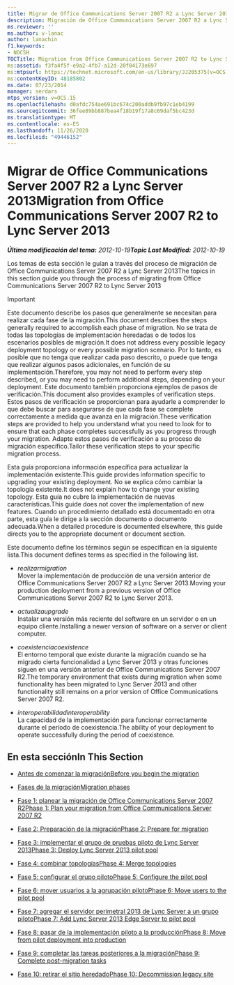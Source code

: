 ```yaml
---
title: Migrar de Office Communications Server 2007 R2 a Lync Server 2013
description: Migración de Office Communications Server 2007 R2 a Lync Server 2013.
ms.reviewer: ''
ms.author: v-lanac
author: lanachin
f1.keywords:
- NOCSH
TOCTitle: Migration from Office Communications Server 2007 R2 to Lync Server 2013
ms:assetid: f3fa4f5f-e9a2-4fb7-a12d-20f04173e697
ms:mtpsurl: https://technet.microsoft.com/en-us/library/JJ205375(v=OCS.15)
ms:contentKeyID: 48185802
ms.date: 07/23/2014
manager: serdars
mtps_version: v=OCS.15
ms.openlocfilehash: d0afdc754ae691bc674c200addb9fb97c1eb4199
ms.sourcegitcommit: 36fee89bb887bea4f18b19f17a8c69daf5bc423d
ms.translationtype: MT
ms.contentlocale: es-ES
ms.lasthandoff: 11/26/2020
ms.locfileid: "49446152"
---
```

# <a name="migration-from-office-communications-server-2007-r2-to-lync-server-2013"></a><span data-ttu-id="49b56-103">Migrar de Office Communications Server 2007 R2 a Lync Server 2013</span><span class="sxs-lookup"><span data-stu-id="49b56-103">Migration from Office Communications Server 2007 R2 to Lync Server 2013</span></span>

<div data-xmlns="http://www.w3.org/1999/xhtml">

<div class="topic" data-xmlns="http://www.w3.org/1999/xhtml" data-msxsl="urn:schemas-microsoft-com:xslt" data-cs="https://msdn.microsoft.com/">

<div data-asp="https://msdn2.microsoft.com/asp">



</div>

<div id="mainSection">

<div id="mainBody"><span data-ttu-id="49b56-104">

<span> </span></span><span class="sxs-lookup"><span data-stu-id="49b56-104">

<span> </span></span></span>

<span data-ttu-id="49b56-105">_**Última modificación del tema:** 2012-10-19_</span><span class="sxs-lookup"><span data-stu-id="49b56-105">_**Topic Last Modified:** 2012-10-19_</span></span>

<span data-ttu-id="49b56-106">Los temas de esta sección le guían a través del proceso de migración de Office Communications Server 2007 R2 a Lync Server 2013</span><span class="sxs-lookup"><span data-stu-id="49b56-106">The topics in this section guide you through the process of migrating from Office Communications Server 2007 R2 to Lync Server 2013</span></span>

<div>


> [!IMPORTANT]  
> <span data-ttu-id="49b56-107">Este documento describe los pasos que generalmente se necesitan para realizar cada fase de la migración.</span><span class="sxs-lookup"><span data-stu-id="49b56-107">This document describes the steps generally required to accomplish each phase of migration.</span></span> <span data-ttu-id="49b56-108">No se trata de todas las topologías de implementación heredadas o de todos los escenarios posibles de migración.</span><span class="sxs-lookup"><span data-stu-id="49b56-108">It does not address every possible legacy deployment topology or every possible migration scenario.</span></span> <span data-ttu-id="49b56-109">Por lo tanto, es posible que no tenga que realizar cada paso descrito, o puede que tenga que realizar algunos pasos adicionales, en función de su implementación.</span><span class="sxs-lookup"><span data-stu-id="49b56-109">Therefore, you may not need to perform every step described, or you may need to perform additional steps, depending on your deployment.</span></span> <span data-ttu-id="49b56-110">Este documento también proporciona ejemplos de pasos de verificación.</span><span class="sxs-lookup"><span data-stu-id="49b56-110">This document also provides examples of verification steps.</span></span> <span data-ttu-id="49b56-111">Estos pasos de verificación se proporcionan para ayudarle a comprender lo que debe buscar para asegurarse de que cada fase se complete correctamente a medida que avanza en la migración.</span><span class="sxs-lookup"><span data-stu-id="49b56-111">These verification steps are provided to help you understand what you need to look for to ensure that each phase completes successfully as you progress through your migration.</span></span> <span data-ttu-id="49b56-112">Adapte estos pasos de verificación a su proceso de migración específico.</span><span class="sxs-lookup"><span data-stu-id="49b56-112">Tailor these verification steps to your specific migration process.</span></span>



</div>

<span data-ttu-id="49b56-113">Esta guía proporciona información específica para actualizar la implementación existente.</span><span class="sxs-lookup"><span data-stu-id="49b56-113">This guide provides information specific to upgrading your existing deployment.</span></span> <span data-ttu-id="49b56-114">No se explica cómo cambiar la topología existente.</span><span class="sxs-lookup"><span data-stu-id="49b56-114">It does not explain how to change your existing topology.</span></span> <span data-ttu-id="49b56-115">Esta guía no cubre la implementación de nuevas características.</span><span class="sxs-lookup"><span data-stu-id="49b56-115">This guide does not cover the implementation of new features.</span></span> <span data-ttu-id="49b56-116">Cuando un procedimiento detallado está documentado en otra parte, esta guía le dirige a la sección documento o documento adecuada.</span><span class="sxs-lookup"><span data-stu-id="49b56-116">When a detailed procedure is documented elsewhere, this guide directs you to the appropriate document or document section.</span></span>

<span data-ttu-id="49b56-117">Este documento define los términos según se especifican en la siguiente lista.</span><span class="sxs-lookup"><span data-stu-id="49b56-117">This document defines terms as specified in the following list.</span></span>

  - <span data-ttu-id="49b56-118">*realizar*</span><span class="sxs-lookup"><span data-stu-id="49b56-118">*migration*</span></span>  
    <span data-ttu-id="49b56-119">Mover la implementación de producción de una versión anterior de Office Communications Server 2007 R2 a Lync Server 2013.</span><span class="sxs-lookup"><span data-stu-id="49b56-119">Moving your production deployment from a previous version of Office Communications Server 2007 R2 to Lync Server 2013.</span></span>

<!-- end list -->

  - <span data-ttu-id="49b56-120">*actualiza*</span><span class="sxs-lookup"><span data-stu-id="49b56-120">*upgrade*</span></span>  
    <span data-ttu-id="49b56-121">Instalar una versión más reciente del software en un servidor o en un equipo cliente.</span><span class="sxs-lookup"><span data-stu-id="49b56-121">Installing a newer version of software on a server or client computer.</span></span>

<!-- end list -->

  - <span data-ttu-id="49b56-122">*coexistencia*</span><span class="sxs-lookup"><span data-stu-id="49b56-122">*coexistence*</span></span>  
    <span data-ttu-id="49b56-123">El entorno temporal que existe durante la migración cuando se ha migrado cierta funcionalidad a Lync Server 2013 y otras funciones siguen en una versión anterior de Office Communications Server 2007 R2.</span><span class="sxs-lookup"><span data-stu-id="49b56-123">The temporary environment that exists during migration when some functionality has been migrated to Lync Server 2013 and other functionality still remains on a prior version of Office Communications Server 2007 R2.</span></span>

<!-- end list -->

  - <span data-ttu-id="49b56-124">*interoperabilidad*</span><span class="sxs-lookup"><span data-stu-id="49b56-124">*interoperability*</span></span>  
    <span data-ttu-id="49b56-125">La capacidad de la implementación para funcionar correctamente durante el período de coexistencia.</span><span class="sxs-lookup"><span data-stu-id="49b56-125">The ability of your deployment to operate successfully during the period of coexistence.</span></span>

<div>

## <a name="in-this-section"></a><span data-ttu-id="49b56-126">En esta sección</span><span class="sxs-lookup"><span data-stu-id="49b56-126">In This Section</span></span>

  - [<span data-ttu-id="49b56-127">Antes de comenzar la migración</span><span class="sxs-lookup"><span data-stu-id="49b56-127">Before you begin the migration</span></span>](before-you-begin-the-migration.md)

  - [<span data-ttu-id="49b56-128">Fases de la migración</span><span class="sxs-lookup"><span data-stu-id="49b56-128">Migration phases</span></span>](migration-phases.md)

  - [<span data-ttu-id="49b56-129">Fase 1: planear la migración de Office Communications Server 2007 R2</span><span class="sxs-lookup"><span data-stu-id="49b56-129">Phase 1: Plan your migration from Office Communications Server 2007 R2</span></span>](phase-1-plan-your-migration-from-office-communications-server-2007-r2.md)

  - [<span data-ttu-id="49b56-130">Fase 2: Preparación de la migración</span><span class="sxs-lookup"><span data-stu-id="49b56-130">Phase 2: Prepare for migration</span></span>](phase-2-prepare-for-migration.md)

  - [<span data-ttu-id="49b56-131">Fase 3: implementar el grupo de pruebas piloto de Lync Server 2013</span><span class="sxs-lookup"><span data-stu-id="49b56-131">Phase 3: Deploy Lync Server 2013 pilot pool</span></span>](phase-3-deploy-lync-server-2013-pilot-pool.md)

  - [<span data-ttu-id="49b56-132">Fase 4: combinar topologías</span><span class="sxs-lookup"><span data-stu-id="49b56-132">Phase 4: Merge topologies</span></span>](phase-4-merge-topologies.md)

  - [<span data-ttu-id="49b56-133">Fase 5: configurar el grupo piloto</span><span class="sxs-lookup"><span data-stu-id="49b56-133">Phase 5: Configure the pilot pool</span></span>](phase-5-configure-the-pilot-pool.md)

  - [<span data-ttu-id="49b56-134">Fase 6: mover usuarios a la agrupación piloto</span><span class="sxs-lookup"><span data-stu-id="49b56-134">Phase 6: Move users to the pilot pool</span></span>](phase-6-move-users-to-the-pilot-pool.md)

  - [<span data-ttu-id="49b56-135">Fase 7: agregar el servidor perimetral 2013 de Lync Server a un grupo piloto</span><span class="sxs-lookup"><span data-stu-id="49b56-135">Phase 7: Add Lync Server 2013 Edge Server to pilot pool</span></span>](phase-7-add-lync-server-2013-edge-server-to-pilot-pool.md)

  - [<span data-ttu-id="49b56-136">Fase 8: pasar de la implementación piloto a la producción</span><span class="sxs-lookup"><span data-stu-id="49b56-136">Phase 8: Move from pilot deployment into production</span></span>](phase-8-move-from-pilot-deployment-into-production.md)

  - [<span data-ttu-id="49b56-137">Fase 9: completar las tareas posteriores a la migración</span><span class="sxs-lookup"><span data-stu-id="49b56-137">Phase 9: Complete post-migration tasks</span></span>](phase-9-complete-post-migration-tasks.md)

  - [<span data-ttu-id="49b56-138">Fase 10: retirar el sitio heredado</span><span class="sxs-lookup"><span data-stu-id="49b56-138">Phase 10: Decommission legacy site</span></span>](phase-10-decommission-legacy-site.md)

<span data-ttu-id="49b56-139"></div>

</div>

<span> </span>

</div>

</div>

</span><span class="sxs-lookup"><span data-stu-id="49b56-139"></div>

</div>

<span> </span>

</div>

</div>

</span></span></div>

